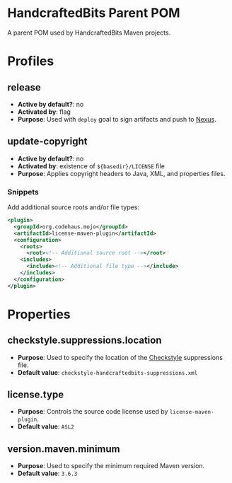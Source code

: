 # HandcraftedBits Parent POM

A parent POM used by HandcraftedBits Maven projects.

# Profiles

## release

* **Active by default?**: no
* **Activated by**: flag
* **Purpose**: Used with `deploy` goal to sign artifacts and push to [Nexus](https://oss.sonatype.org).

## update-copyright

* **Active by default?**: no
* **Activated by**: existence of `${basedir}/LICENSE` file
* **Purpose**: Applies copyright headers to Java, XML, and properties files.

### Snippets

Add additional source roots and/or file types:

```xml
<plugin>
  <groupId>org.codehaus.mojo</groupId>
  <artifactId>license-maven-plugin</artifactId>
  <configuration>
    <roots>
      <root><!-- Additional source root --></root>
    <includes>
      <include><!-- Additional file type --></include>
    </includes>
  </configuration>
</plugin>
```

# Properties

## checkstyle.suppressions.location

* **Purpose**: Used to specify the location of the [Checkstyle](https://checkstyle.sourceforge.io/) suppressions file.
* **Default value**: `checkstyle-handcraftedbits-suppressions.xml`

## license.type

* **Purpose**: Controls the source code license used by `license-maven-plugin`.
* **Default value**: `ASL2`

## version.maven.minimum

* **Purpose**: Used to specify the minimum required Maven version.
* **Default value**: `3.6.3`
